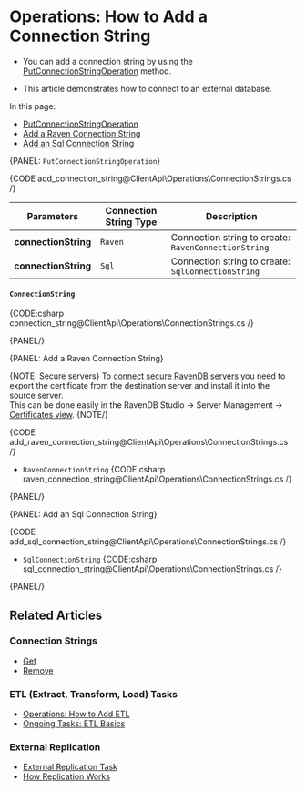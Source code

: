 # Operations: How to Add a Connection String

* You can add a connection string by using the [PutConnectionStringOperation](../../../../client-api/operations/maintenance/connection-strings/add-connection-string#putconnectionstringoperation) method.

* This article demonstrates how to connect to an external database.  

In this page:

* [PutConnectionStringOperation](../../../../client-api/operations/maintenance/connection-strings/add-connection-string#putconnectionstringoperation)  
* [Add a Raven Connection String](../../../../client-api/operations/maintenance/connection-strings/add-connection-string#add-a-raven-connection-string)  
* [Add an Sql Connection String](../../../../client-api/operations/maintenance/connection-strings/add-connection-string#add-an-sql-connection-string)  

{PANEL: `PutConnectionStringOperation`}

{CODE add_connection_string@ClientApi\Operations\ConnectionStrings.cs /}

| Parameters | Connection String Type | Description |
| ------------- | ----- | ---- |
| **connectionString** | `Raven` | Connection string to create: `RavenConnectionString` |
| **connectionString** | `Sql` | Connection string to create: `SqlConnectionString` |


#### `ConnectionString`

{CODE:csharp connection_string@ClientApi\Operations\ConnectionStrings.cs /}

{PANEL/}



{PANEL: Add a Raven Connection String}

{NOTE: Secure servers}
 To [connect secure RavenDB servers](../../../../server/security/authentication/certificate-management#enabling-communication-between-servers-importing-and-exporting-certificates) 
 you need to export the certificate from the destination server and install it into the source server.  
 This can be done easily in the RavenDB Studio -> Server Management -> [Certificates view](../../../../server/security/authentication/certificate-management#studio-certificates-management-view).
{NOTE/}

{CODE add_raven_connection_string@ClientApi\Operations\ConnectionStrings.cs /}

* `RavenConnectionString` 
  {CODE:csharp raven_connection_string@ClientApi\Operations\ConnectionStrings.cs /}

{PANEL/}



{PANEL: Add an Sql Connection String}

{CODE add_sql_connection_string@ClientApi\Operations\ConnectionStrings.cs /}

* `SqlConnectionString` 
  {CODE:csharp sql_connection_string@ClientApi\Operations\ConnectionStrings.cs /}

{PANEL/}

## Related Articles

### Connection Strings

- [Get](../../../../client-api/operations/maintenance/connection-strings/get-connection-string)
- [Remove](../../../../client-api/operations/maintenance/connection-strings/remove-connection-string)

### ETL (Extract, Transform, Load) Tasks

- [Operations: How to Add ETL](../../../../client-api/operations/maintenance/etl/add-etl)
- [Ongoing Tasks: ETL Basics](../../../../server/ongoing-tasks/etl/basics)

### External Replication

- [External Replication Task](../../../../studio/database/tasks/ongoing-tasks/external-replication-task)
- [How Replication Works](../../../../server/clustering/replication/replication)


